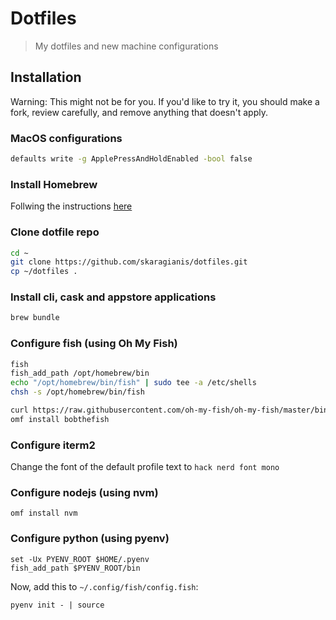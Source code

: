 # Dotfiles

> My dotfiles and new machine configurations

## Installation

Warning: This might not be for you. If you'd like to try it, you should make a fork, review carefully, and remove anything that doesn't apply.

### MacOS configurations

``` bash
defaults write -g ApplePressAndHoldEnabled -bool false
```

### Install Homebrew

Follwing the instructions [here](https://brew.sh/)

### Clone dotfile repo

``` bash
cd ~
git clone https://github.com/skaragianis/dotfiles.git
cp ~/dotfiles .
```

### Install cli, cask and appstore applications

``` bash
brew bundle
```

### Configure fish (using Oh My Fish)

``` bash
fish
fish_add_path /opt/homebrew/bin
echo "/opt/homebrew/bin/fish" | sudo tee -a /etc/shells
chsh -s /opt/homebrew/bin/fish

curl https://raw.githubusercontent.com/oh-my-fish/oh-my-fish/master/bin/install | fish
omf install bobthefish
```

### Configure iterm2

Change the font of the default profile text to `hack nerd font mono`

### Configure nodejs (using nvm)

``` fish
omf install nvm
```

### Configure python (using pyenv)

``` fish
set -Ux PYENV_ROOT $HOME/.pyenv
fish_add_path $PYENV_ROOT/bin
```

Now, add this to `~/.config/fish/config.fish`:

``` fish
pyenv init - | source
```
